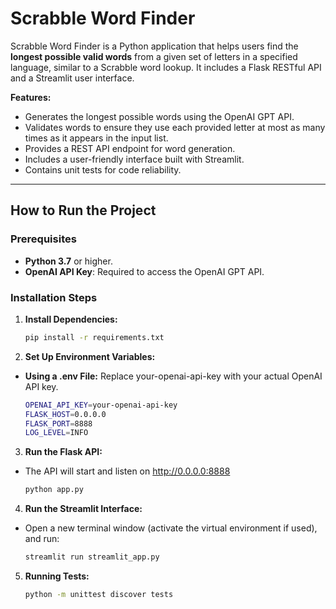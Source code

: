 # Scrabble Word Finder

Scrabble Word Finder is a Python application that helps users find the **longest possible valid words** from a given set of letters in a specified language, similar to a Scrabble word lookup. It includes a Flask RESTful API and a Streamlit user interface.

**Features:**

- Generates the longest possible words using the OpenAI GPT API.
- Validates words to ensure they use each provided letter at most as many times as it appears in the input list.
- Provides a REST API endpoint for word generation.
- Includes a user-friendly interface built with Streamlit.
- Contains unit tests for code reliability.

---

## How to Run the Project

### Prerequisites

- **Python 3.7** or higher.
- **OpenAI API Key**: Required to access the OpenAI GPT API.

### Installation Steps

1. **Install Dependencies:**

   ```bash
   pip install -r requirements.txt

2. **Set Up Environment Variables:**

- **Using a .env File:** Replace your-openai-api-key with your actual OpenAI API key.

  ```bash
  OPENAI_API_KEY=your-openai-api-key
  FLASK_HOST=0.0.0.0
  FLASK_PORT=8888
  LOG_LEVEL=INFO
  
3. **Run the Flask API:**

- The API will start and listen on http://0.0.0.0:8888

   ```bash
   python app.py

4. **Run the Streamlit Interface:**

- Open a new terminal window (activate the virtual environment if used), and run:

   ```bash
   streamlit run streamlit_app.py

5. **Running Tests:**

   ```bash
   python -m unittest discover tests